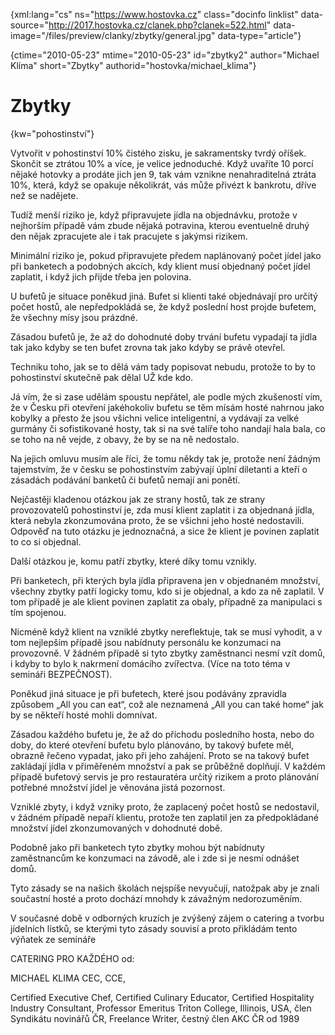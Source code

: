 
{xml:lang="cs" ns="https://www.hostovka.cz" class="docinfo linklist" data-source="http://2017.hostovka.cz/clanek.php?clanek=522.html" data-image="/files/preview/clanky/zbytky/general.jpg" data-type="article"}

{ctime="2010-05-23" mtime="2010-05-23" id="zbytky2" author="Michael Klíma" short="Zbytky" authorid="hostovka/michael_klima"}

# Zbytky

<!-- generated attribute kw by user_udpatekw.sh on 2020-04-21, do not edit -->

{kw="pohostinství"}

Vytvořit v pohostinství 10% čistého zisku, je sakramentsky tvrdý oříšek. Skončit se ztrátou 10% a více, je velice jednoduché. Když uvaříte 10 porcí nějaké hotovky a prodáte jich jen 9, tak vám vznikne nenahraditelná ztráta 10%, která, když se opakuje několikrát, vás může přivézt k bankrotu, dříve než se nadějete.

Tudíž menší riziko je, když připravujete jídla na objednávku, protože v nejhorším případě vám zbude nějaká potravina, kterou eventuelně druhý den nějak zpracujete ale i tak pracujete s jakýmsi rizikem.

Minimální riziko je, pokud připravujete předem naplánovaný počet jídel jako při banketech a podobných akcích, kdy klient musí objednaný počet jídel zaplatit, i když jich přijde třeba jen polovina.

U bufetů je situace poněkud jiná. Bufet si klienti také objednávají pro určitý počet hostů, ale nepředpokládá se, že když poslední host projde bufetem, že všechny mísy jsou prázdné.

Zásadou bufetů je, že až do dohodnuté doby trvání bufetu vypadají ta jídla tak jako kdyby se ten bufet zrovna tak jako kdyby se právě otevřel.

Techniku toho, jak se to dělá vám tady popisovat nebudu, protože to by to pohostinství skutečně pak dělal UŽ kde kdo.

Já vím, že si zase udělám spoustu nepřátel, ale podle mých zkušeností vím, že v Česku při otevření jakéhokoliv bufetu se těm mísám hosté nahrnou jako kobylky a přesto že jsou všichni velice inteligentní, a vydávají za velké gurmány či sofistikované hosty, tak si na své talíře toho nandají hala bala, co se toho na ně vejde, z obavy, že by se na ně nedostalo.

Na jejich omluvu musím ale říci, že tomu někdy tak je, protože není žádným tajemstvím, že v česku se pohostinstvím zabývají úplní diletanti a kteří o zásadách podávání banketů či bufetů nemají ani ponětí.

Nejčastěji kladenou otázkou jak ze strany hostů, tak ze strany provozovatelů pohostinství je, zda musí klient zaplatit i za objednaná jídla, která nebyla zkonzumována proto, že se všichni jeho hosté nedostavili. Odpověď na tuto otázku je jednoznačná, a sice že klient je povinen zaplatit to co si objednal.

Další otázkou je, komu patří zbytky, které díky tomu vznikly.

Při banketech, při kterých byla jídla připravena jen v objednaném množství, všechny zbytky patří logicky tomu, kdo si je objednal, a kdo za ně zaplatil. V tom případě je ale klient povinen zaplatit za obaly, případně za manipulaci s tím spojenou.

Nicméně když klient na vzniklé zbytky nereflektuje, tak se musí vyhodit, a v tom nejlepším případě jsou nabídnuty personálu ke konzumaci na provozovně. V žádném případě si tyto zbytky zaměstnanci nesmí vzít domů, i kdyby to bylo k nakrmení domácího zvířectva. (Více na toto téma v semináři BEZPEČNOST).

Poněkud jiná situace je při bufetech, které jsou podávány zpravidla způsobem „All you can eat“, což ale neznamená „All you can také home“ jak by se někteří hosté mohli domnívat.

Zásadou každého bufetu je, že až do příchodu posledního hosta, nebo do doby, do které otevření bufetu bylo plánováno, by takový bufete měl, obrazně řečeno vypadat, jako při jeho zahájení. Proto se na takový bufet zakládají jídla v přiměřeném množství a pak se průběžně doplňují. V každém případě bufetový servis je pro restauratéra určitý rizikem a proto plánování potřebné množství jídel je věnována jistá pozornost.

Vzniklé zbyty, i když vzniky proto, že zaplacený počet hostů se nedostavil, v žádném případě nepaří klientu, protože ten zaplatil jen za předpokládané množství jídel zkonzumovaných v dohodnuté době.

Podobně jako při banketech tyto zbytky mohou být nabídnuty zaměstnancům ke konzumaci na závodě, ale i zde si je nesmí odnášet domů.

Tyto zásady se na našich školách nejspíše nevyučují, natožpak aby je znali součastní hosté a proto dochází mnohdy k závažným nedorozuměním.

V současné době v odborných kruzích je zvýšený zájem o catering a tvorbu jídelních lístků, se kterými tyto zásady souvisí a proto přikládám tento výňatek ze semináře

CATERING PRO KAŽDÉHO od:

MICHAEL KLIMA CEC, CCE,

Certified Executive Chef, Certified Culinary Educator, Certified Hospitality Industry Consultant, Professor Emeritus Triton College, Illinois, USA, člen Syndikátu novinářů ČR, Freelance Writer, čestný člen AKC ČR od 1989


